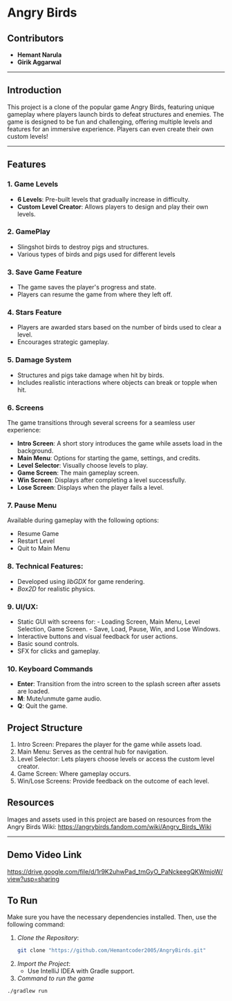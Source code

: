 # Angry Birds 

## Contributors
- **Hemant Narula**  
- **Girik Aggarwal**

---

## Introduction  
This project is a clone of the popular game Angry Birds, featuring unique gameplay where players launch birds to defeat structures and enemies. The game is designed to be fun and challenging, offering multiple levels and features for an immersive experience. Players can even create their own custom levels!

---

## Features  

### 1. **Game Levels**  
- **6 Levels**: Pre-built levels that gradually increase in difficulty.  
- **Custom Level Creator**: Allows players to design and play their own levels.  

### 2. **GamePlay**
- Slingshot birds to destroy pigs and structures.
- Various types of birds and pigs used for different levels

### 3. **Save Game Feature**  
- The game saves the player's progress and state.  
- Players can resume the game from where they left off.  

### 4. **Stars Feature**  
- Players are awarded stars based on the number of birds used to clear a level.  
- Encourages strategic gameplay.  

### 5. **Damage System**  
- Structures and pigs take damage when hit by birds.  
- Includes realistic interactions where objects can break or topple when hit.  

### 6. **Screens**  
The game transitions through several screens for a seamless user experience:  
- **Intro Screen**: A short story introduces the game while assets load in the background.  
- **Main Menu**: Options for starting the game, settings, and credits.  
- **Level Selector**: Visually choose levels to play.  
- **Game Screen**: The main gameplay screen.  
- **Win Screen**: Displays after completing a level successfully.  
- **Lose Screen**: Displays when the player fails a level.  

### 7. **Pause Menu**  
Available during gameplay with the following options:  
- Resume Game  
- Restart Level  
- Quit to Main Menu  
### 8. **Technical Features**:
- Developed using *libGDX* for game rendering.
- *Box2D* for realistic physics.

### 9. **UI/UX**:
- Static GUI with screens for:
        - Loading Screen, Main Menu, Level Selection, Game Screen.
        - Save, Load, Pause, Win, and Lose Windows.
- Interactive buttons and visual feedback for user actions.
- Basic sound controls.
- SFX for clicks and gameplay.

### 10. **Keyboard Commands**  
- **Enter**: Transition from the intro screen to the splash screen after assets are loaded.  
- **M**: Mute/unmute game audio.  
- **Q**: Quit the game.  


## Project Structure
1. Intro Screen: Prepares the player for the game while assets load.  
2. Main Menu: Serves as the central hub for navigation.  
3. Level Selector: Lets players choose levels or access the custom level creator.  
4. Game Screen: Where gameplay occurs.  
5. Win/Lose Screens: Provide feedback on the outcome of each level.  


## Resources
Images and assets used in this project are based on resources from the Angry Birds Wiki:
https://angrybirds.fandom.com/wiki/Angry_Birds_Wiki

---
## Demo Video Link
https://drive.google.com/file/d/1r9K2uhwPad_tmGyO_PaNckeegQKWmjoW/view?usp=sharing

## To Run  
Make sure you have the necessary dependencies installed. Then, use the following command:  

1. *Clone the Repository*:
   ```bash
   git clone "https://github.com/Hemantcoder2005/AngryBirds.git"


2. *Import the Project*:
    - Use IntelliJ IDEA with Gradle support.
3. *Command to run the game*
```bash
./gradlew run
